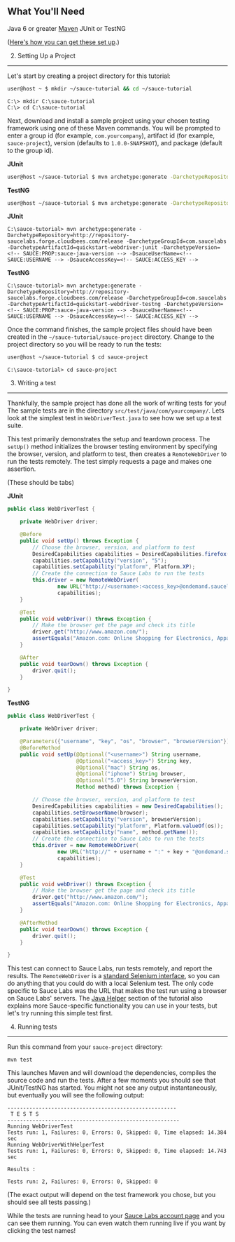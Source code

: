 What You'll Need
----

Java 6 or greater
[Maven](http://maven.apache.org)
JUnit or TestNG

([Here's how you can get these set up](##02-Setup.md##).)


2. Setting Up a Project
----

Let's start by creating a project directory for this tutorial:

<!-- SAUCE:BEGIN_PLATFORM:MAC|LINUX -->
<a id="maven_mac"></a><a id="maven_linux"></a>
```bash
user@host ~ $ mkdir ~/sauce-tutorial && cd ~/sauce-tutorial
```
<!-- SAUCE:END_PLATFORM -->
<!-- SAUCE:BEGIN_PLATFORM:WIN -->
<a id="maven_win"></a>

    C:\> mkdir C:\sauce-tutorial
    C:\> cd C:\sauce-tutorial
<!-- SAUCE:END_PLATFORM -->

Next, download and install a sample project using your chosen testing
framework using one of these Maven commands.
You will be prompted to enter a group id (for example,
`com.yourcompany`), artifact id (for example, `sauce-project`),
version (defaults to `1.0.0-SNAPSHOT`), and package (default to the
group id).

<!-- SAUCE:BEGIN_PLATFORM:MAC|LINUX -->
**JUnit**

```bash
user@host ~/sauce-tutorial $ mvn archetype:generate -DarchetypeRepository=http://repository-saucelabs.forge.cloudbees.com/release -DarchetypeGroupId=com.saucelabs -DarchetypeArtifactId=quickstart-webdriver-junit -DarchetypeVersion=<!-- SAUCE:PROP:sauce-java-version --> -DsauceUserName=<!-- SAUCE:USERNAME --> -DsauceAccessKey=<!-- SAUCE:ACCESS_KEY -->
```

**TestNG**

```bash
user@host ~/sauce-tutorial $ mvn archetype:generate -DarchetypeRepository=http://repository-saucelabs.forge.cloudbees.com/release -DarchetypeGroupId=com.saucelabs -DarchetypeArtifactId=quickstart-webdriver-testng -DarchetypeVersion=<!-- SAUCE:PROP:sauce-java-version --> -DsauceUserName=<!-- SAUCE:USERNAME --> -DsauceAccessKey=<!-- SAUCE:ACCESS_KEY -->
```

<!-- SAUCE:END_PLATFORM -->
<!-- SAUCE:BEGIN_PLATFORM:WIN -->
**JUnit**

	C:\sauce-tutorial> mvn archetype:generate -DarchetypeRepository=http://repository-saucelabs.forge.cloudbees.com/release -DarchetypeGroupId=com.saucelabs -DarchetypeArtifactId=quickstart-webdriver-junit -DarchetypeVersion=<!-- SAUCE:PROP:sauce-java-version --> -DsauceUserName=<!-- SAUCE:USERNAME --> -DsauceAccessKey=<!-- SAUCE:ACCESS_KEY -->

**TestNG**

	C:\sauce-tutorial> mvn archetype:generate -DarchetypeRepository=http://repository-saucelabs.forge.cloudbees.com/release -DarchetypeGroupId=com.saucelabs -DarchetypeArtifactId=quickstart-webdriver-testng -DarchetypeVersion=<!-- SAUCE:PROP:sauce-java-version --> -DsauceUserName=<!-- SAUCE:USERNAME --> -DsauceAccessKey=<!-- SAUCE:ACCESS_KEY -->

<!-- SAUCE:END_PLATFORM -->

Once the command finishes, the sample project files should have been
created in the `~/sauce-tutorial/sauce-project`
directory. Change to the project directory so you will be ready to run
the tests:

<!-- SAUCE:BEGIN_PLATFORM:MAC|LINUX -->
```bash
user@host ~/sauce-tutorial $ cd sauce-project
```
<!-- SAUCE:END_PLATFORM -->

<!-- SAUCE:BEGIN_PLATFORM:WIN -->
    C:\sauce-tutorial> cd sauce-project
<!-- SAUCE:END_PLATFORM -->


3. Writing a test
---

Thankfully, the sample project has done all the work of writing tests
for you! The sample tests are in the directory
`src/test/java/com/yourcompany/`. Lets look at the simplest test in
`WebDriverTest.java` to see how we set up a test suite.

This test primarily demonstrates the setup and teardown process. The
`setUp()` method initializes the browser testing environment by specifying the
browser, version, and platform to test, then creates a
`RemoteWebDriver` to run the tests remotely. The test simply requests a
page and makes one assertion.


(These should be tabs)

**JUnit**

```java
public class WebDriverTest {

    private WebDriver driver;

    @Before
    public void setUp() throws Exception {
        // Choose the browser, version, and platform to test
        DesiredCapabilities capabilities = DesiredCapabilities.firefox();
        capabilities.setCapability("version", "5");
        capabilities.setCapability("platform", Platform.XP);
        // Create the connection to Sauce Labs to run the tests
        this.driver = new RemoteWebDriver(
                new URL("http://<username>:<access_key>@ondemand.saucelabs.com:80/wd/hub"),
                capabilities);
    }

    @Test
    public void webDriver() throws Exception {
        // Make the browser get the page and check its title
        driver.get("http://www.amazon.com/");
        assertEquals("Amazon.com: Online Shopping for Electronics, Apparel, Computers, Books, DVDs & more", driver.getTitle());
    }

    @After
    public void tearDown() throws Exception {
        driver.quit();
    }

}
```

**TestNG**

```java
public class WebDriverTest {

    private WebDriver driver;

    @Parameters({"username", "key", "os", "browser", "browserVersion"})
    @BeforeMethod
    public void setUp(@Optional("<username>") String username,
                      @Optional("<access_key>") String key,
                      @Optional("mac") String os,
                      @Optional("iphone") String browser,
                      @Optional("5.0") String browserVersion,
                      Method method) throws Exception {

        // Choose the browser, version, and platform to test
        DesiredCapabilities capabilities = new DesiredCapabilities();
        capabilities.setBrowserName(browser);
        capabilities.setCapability("version", browserVersion);
        capabilities.setCapability("platform", Platform.valueOf(os));
        capabilities.setCapability("name", method.getName());
        // Create the connection to Sauce Labs to run the tests
        this.driver = new RemoteWebDriver(
                new URL("http://" + username + ":" + key + "@ondemand.saucelabs.com:80/wd/hub"),
                capabilities);
    }

    @Test
    public void webDriver() throws Exception {
        // Make the browser get the page and check its title
        driver.get("http://www.amazon.com/");
        assertEquals("Amazon.com: Online Shopping for Electronics, Apparel, Computers, Books, DVDs & more", driver.getTitle());
    }

    @AfterMethod
    public void tearDown() throws Exception {
        driver.quit();
    }

}
```

This test can connect to Sauce Labs, run tests
remotely, and report the results. The `RemoteWebDriver` is a [standard
Selenium
interface](http://selenium.googlecode.com/git/docs/api/java/index.html?org/openqa/selenium/remote/RemoteWebDriver.html),
so you can do anything that you could do with a
local Selenium test. The only code specific to Sauce Labs was the URL
that makes the test run using a browser on Sauce Labs' servers. The
[Java Helper](##04-Java-Helper.md##) section of the
tutorial also explains more Sauce-specific functionality you can use in your
tests, but let's try running this simple test first.


4. Running tests
---

Run this command from your `sauce-project` directory:

    mvn test

This launches Maven and will download the dependencies, compiles the source code and run the tests. After a few
moments you should see that JUnit/TestNG has started. You might not see any output instantaneously, but
eventually you will see the following output:

	------------------------------------------------------
	 T E S T S
	-------------------------------------------------------
	Running WebDriverTest
	Tests run: 1, Failures: 0, Errors: 0, Skipped: 0, Time elapsed: 14.384 sec
	Running WebDriverWithHelperTest
	Tests run: 1, Failures: 0, Errors: 0, Skipped: 0, Time elapsed: 14.743 sec

	Results :

	Tests run: 2, Failures: 0, Errors: 0, Skipped: 0

(The exact output will depend on the test framework you chose, but you
should see all tests passing.)

While the tests are running head to your [Sauce Labs account
page](https://saucelabs.com/account) and you can see them running.
You can even watch them running live if you want by clicking the test names!
